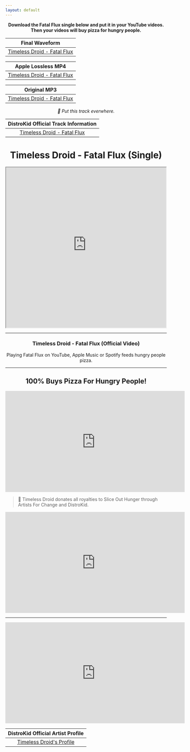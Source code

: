 ```yaml
---
layout: default
---
```




**<center>Download the Fatal Flux single below and put it in your YouTube videos. Then your videos will buy pizza for hungry people.</center>**

|Final Waveform|
|:------:|
|[Timeless Droid - Fatal Flux](https://timelessdroid.com/FatalFlux(Final).wav)|


|Apple Lossless MP4|
|:-------------------:|
|[Timeless Droid - Fatal Flux](https://timelessdroid.com/FatalFluxLossless.m4a)|

|Original MP3|
|:-------------------:|
|[Timeless Droid - Fatal Flux](https://timelessdroid.com/FatalFlux(Original).mp3)|
 

_<center>🤖 Put this track everwhere.</center>_

|DistroKid Official Track Information|
|:---:|
|[Timeless Droid - Fatal Flux](https://hyperfollow.com/timelessdroid/fatal-flux)|

# <center>Timeless Droid - Fatal Flux (Single)</center>

<center><iframe src="https://blogger.googleusercontent.com/img/a/AVvXsEjvdFVeyyOoiFtMbrm9XLAsWlewczNH58MYQ5TTGcVXkxEL2vLSURBp1JxcL15S4HvtO1Yv3asOhOwiu8U_hknLev_ChK2JogD9LATiXpIHVC8cD6rPRZp6xFiaTCSOmJYuxTJWo3hKB25etpz1-_M5HgzTcxQUc86AnT1xAUwDkheK5Kl7Kgoh8ZoW3kBg=s500" align="center" width="500px" height="500px"></iframe></center>

***

### <center>Timeless Droid - Fatal Flux (Official Video)</center>

<center>Playing Fatal Flux on YouTube, Apple Music or Spotify feeds hungry people pizza.</center>

***

## <center>100% Buys Pizza For Hungry People!</center>

<center><iframe align="center" width="560" height="315" src="https://www.youtube.com/embed/bRp4bicwrGI?si=ec3IsNj0BPyy-x68" frameborder="0" allow="accelerometer; autoplay; clipboard-write; encrypted-media; gyroscope; picture-in-picture" allowfullscreen></iframe></center>

>
>
> 🤖 Timeless Droid donates all royalties to Slice Out Hunger through Artists For Change and DistroKid.

<center><iframe align="center" width="560" height="315" src="https://www.youtube.com/embed/wvNCNrhcB0g?si=dBBL1i8frw5JiaHD" frameborder="0" allow="accelerometer; autoplay; clipboard-write; encrypted-media; gyroscope; picture-in-picture" allowfullscreen></iframe></center>

***

<center><iframe align="center" width="560" height="315" src="https://www.youtube.com/embed/KtyNvWKp0wk?si=h-ccoV_d4BY4k2Cn" frameborder="0" allow="accelerometer; autoplay; clipboard-write; encrypted-media; gyroscope; picture-in-picture" allowfullscreen></iframe></center>

|DistroKid Official Artist Profile|
|:---:|
|[Timeless Droid's Profile](https://hyperfollow.com/timelessdroid)|
